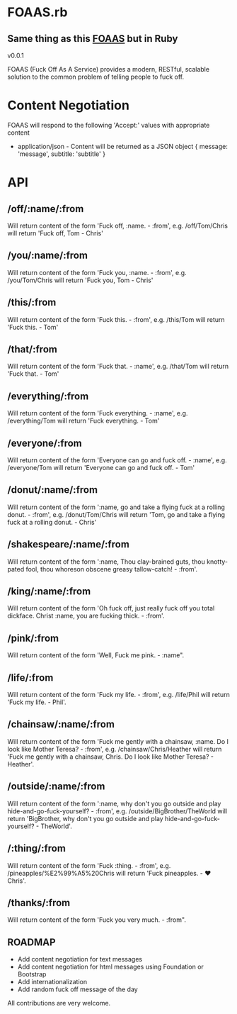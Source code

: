 # FOAAS.rb 
## Same thing as this [FOAAS](https://github.com/xenph/foaas) but in Ruby

v0.0.1

FOAAS (Fuck Off As A Service) provides a modern, RESTful, scalable solution to
the common problem of telling people to fuck off.

# Content Negotiation

FOAAS will respond to the following 'Accept:' values with appropriate content

* application/json - Content will be returned as a JSON object { message: 'message', subtitle: 'subtitle' }

# API

## /off/:name/:from

  Will return content of the form 'Fuck off, :name. - :from', e.g.
  /off/Tom/Chris will return 'Fuck off, Tom - Chris'

## /you/:name/:from

  Will return content of the form 'Fuck you, :name. - :from', e.g.
  /you/Tom/Chris will return 'Fuck you, Tom - Chris'

## /this/:from

  Will return content of the form 'Fuck this. - :from', e.g. /this/Tom will
  return 'Fuck this. - Tom'

## /that/:from

  Will return content of the form 'Fuck that. - :name', e.g. /that/Tom will
  return 'Fuck that. - Tom'

## /everything/:from

  Will return content of the form 'Fuck everything. - :name', e.g.
  /everything/Tom will return 'Fuck everything. - Tom'

## /everyone/:from

  Will return content of the form 'Everyone can go and fuck off. - :name',
  e.g. /everyone/Tom will return 'Everyone can go and fuck off. - Tom'

## /donut/:name/:from

  Will return content of the form ':name, go and take a flying fuck at
  a rolling donut. - :from', e.g. /donut/Tom/Chris will return 'Tom, go and
  take a flying fuck at a rolling donut. - Chris'

## /shakespeare/:name/:from

  Will return content of the form ':name, Thou clay-brained guts, thou
  knotty-pated fool, thou whoreson obscene greasy tallow-catch! - :from'.

## /king/:name/:from

  Will return content of the form 'Oh fuck off, just really fuck off you
  total dickface. Christ :name, you are fucking thick. - :from'.

## /pink/:from

  Will return content of the form 'Well, Fuck me pink. - :name".

## /life/:from

  Will return content of the form 'Fuck my life. - :from', e.g. /life/Phil
  will return 'Fuck my life. - Phil'.

## /chainsaw/:name/:from

  Will return content of the form 'Fuck me gently with a chainsaw, :name. Do
  I look like Mother Teresa? - :from', e.g. /chainsaw/Chris/Heather will
  return 'Fuck me gently with a chainsaw, Chris. Do I look like Mother
  Teresa? - Heather'.

## /outside/:name/:from

  Will return content of the form ':name, why don't you go outside and play
  hide-and-go-fuck-yourself? - :from', e.g. /outside/BigBrother/TheWorld will
  return 'BigBrother, why don't you go outside and play
  hide-and-go-fuck-yourself? - TheWorld'.

## /:thing/:from

  Will return content of the form 'Fuck :thing. - :from', e.g.
  /pineapples/%E2%99%A5%20Chris will return 'Fuck pineapples. - ♥ Chris'.

## /thanks/:from

  Will return content of the form 'Fuck you very much. - :from".

## ROADMAP

* Add content negotiation for text messages
* Add content negotiation for html messages using Foundation or Bootstrap
* Add internationalization 
* Add random fuck off message of the day

All contributions are very welcome.
